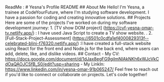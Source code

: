 ReadMe : # Yesna's Profile README ## About Me Hello! I'm Yesna, a trainee at CodeYourFuture, where I'm studying software development. I have a passion for coding and creating innovative solutions. ## Projects Here are some of the projects I've worked on during my software development journey: 1. [TV show DOM project] (https://cyf-yesna-omar-tv.netlify.app/) : I have used Java Script to create a TV show website. . 2. [Full-Stack-Project-Assessment] (https://6501c0cdfa1ef4000829313f--celebrated-blini-f76320.netlify.app/) :I have created a full-stack website using React for the front end and Node.js for the back end, where users can add, delete, like, and dislike videos. ## Contact - My CV: https://docs.google.com/document/d/1dJax8egFG9gilmNIAkNKh6xWJcVkCdOaQAOJCSfB_S0/edit?usp=sharing - My LinkIn: https://www.linkedin.com/in/yesna-omar-91b065247/ Feel free to reach out if you'd like to connect or collaborate on projects. Let's code together!
